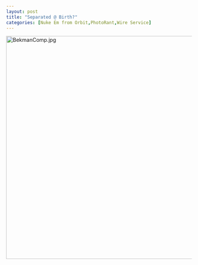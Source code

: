 ```yaml
---
layout: post
title: "Separated @ Birth?"
categories: [Nuke Em from Orbit,PhotoRant,Wire Service]
---
```

<img alt="BekmanComp.jpg" src="http://www.botzilla.com/blog/pix2007/BekmanComp.jpg" width="807" height="606" border="0" />

<!--more-->


